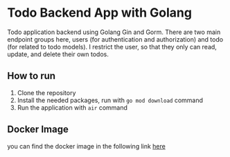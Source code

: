 # Todo Backend App with Golang

Todo application backend using Golang Gin and Gorm. There are two main endpoint groups here, users (for authentication and authorization) and todo (for related to todo models). I restrict the user, so that they only can read, update, and delete their own todos.

## How to run

1. Clone the repository
2. Install the needed packages, run with `go mod download` command
3. Run the application with `air` command

## Docker Image

you can find the docker image in the following link
[here](https://hub.docker.com/repository/docker/iqbalpa/todo-go/)
